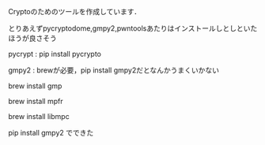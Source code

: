 Cryptoのためのツールを作成しています．

とりあえずpycryptodome,gmpy2,pwntoolsあたりはインストールしとしといたほうが良さそう

pycrypt : pip install pycrypto

gmpy2 : brewが必要，pip install gmpy2だとなんかうまくいかない

brew install gmp

brew install mpfr

brew install libmpc

pip install gmpy2
でできた


